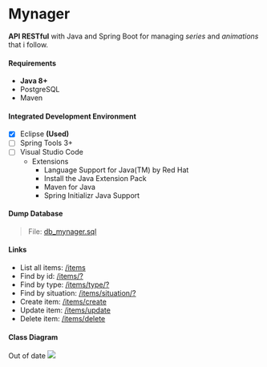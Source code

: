 # Mynager
**API RESTful** with Java and Spring Boot for managing _series_ and _animations_ that i follow.

#### Requirements
- **Java 8+**
- PostgreSQL
- Maven

#### Integrated Development Environment
- [x] Eclipse **(Used)**
- [ ] Spring Tools 3+
- [ ] Visual Studio Code
  - Extensions
    - Language Support for Java(TM) by Red Hat
    - Install the Java Extension Pack
    - Maven for Java
    - Spring Initializr Java Support
  

#### Dump Database
> File: [db_mynager.sql](https://github.com/cleefsouza/mynager-rest-back-end/blob/master/db_dump/db_mynager.sql)

#### Links
- List all items: [/items]()
- Find by id: [/items/?]()
- Find by type: [/items/type/?]()
- Find by situation: [/items/situation/?]()
- Create item: [/items/create]()
- Update item: [/items/update]()
- Delete item: [/items/delete]()

#### Class Diagram
Out of date
<img src="https://github.com/cleefsouza/mynager-rest-back-end/blob/master/diagrams/mynager_api_class_diagram.png"/>
